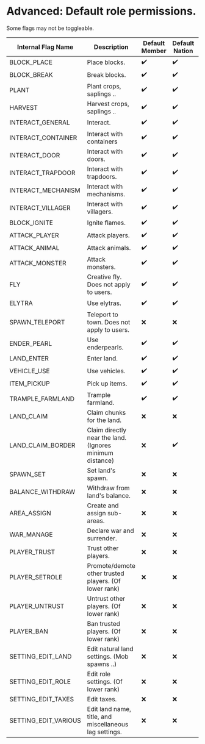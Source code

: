 # Advanced: Default role permissions.

Some flags may not be toggleable.

| Internal Flag Name     | Description                                              | Default Member | Default Nation | Default Ally | Default Outsider |
| ---------------------- | -------------------------------------------------------- | -------------- | -------------- | ------------ | ---------------- |
| BLOCK\_PLACE           | Place blocks.                                            | ✔️             | ✔️             | ✔️           | ❌                |
| BLOCK\_BREAK           | Break blocks.                                            | ✔️             | ✔️             | ✔️           | ❌                |
| PLANT                  | Plant crops, saplings ..                                 | ✔️             | ✔️             | ✔️           | ❌                |
| HARVEST                | Harvest crops, saplings ..                               | ✔️             | ✔️             | ✔️           | ❌                |
| INTERACT\_GENERAL      | Interact.                                                | ✔️             | ✔️             | ✔️           | ✔️               |
| INTERACT\_CONTAINER    | Interact with containers                                 | ✔️             | ✔️             | ✔️           | ❌                |
| INTERACT\_DOOR         | Interact with doors.                                     | ✔️             | ✔️             | ✔️           | ✔️               |
| INTERACT\_TRAPDOOR     | Interact with trapdoors.                                 | ✔️             | ✔️             | ✔️           | ✔️               |
| INTERACT\_MECHANISM    | Interact with mechanisms.                                | ✔️             | ✔️             | ✔️           | ❌                |
| INTERACT\_VILLAGER     | Interact with villagers.                                 | ✔️             | ✔️             | ❌            | ❌                |
| BLOCK\_IGNITE          | Ignite flames.                                           | ✔️             | ✔️             | ❌            | ❌                |
| ATTACK\_PLAYER         | Attack players.                                          | ✔️             | ✔️             | ✔️           | ✔️               |
| ATTACK\_ANIMAL         | Attack animals.                                          | ✔️             | ✔️             | ❌            | ❌                |
| ATTACK\_MONSTER        | Attack monsters.                                         | ✔️             | ✔️             | ✔️           | ✔️               |
| FLY                    | Creative fly. Does not apply to users.                   | ✔️             | ✔️             | ✔️           | ✔️               |
| ELYTRA                 | Use elytras.                                             | ✔️             | ✔️             | ✔️           | ✔️               |
| SPAWN\_TELEPORT        | Teleport to town. Does not apply to users.               | ❌              | ❌              | ❌            | ❌                |
| ENDER\_PEARL           | Use enderpearls.                                         | ✔️             | ✔️             | ✔️           | ✔️               |
| LAND\_ENTER            | Enter land.                                              | ✔️             | ✔️             | ✔️           | ✔️               |
| VEHICLE\_USE           | Use vehicles.                                            | ✔️             | ✔️             | ✔️           | ✔️               |
| ITEM\_PICKUP           | Pick up items.                                           | ✔️             | ✔️             | ✔️           | ✔️               |
| TRAMPLE\_FARMLAND      | Trample farmland.                                        | ✔️             | ✔️             | ❌            | ❌                |
| LAND\_CLAIM            | Claim chunks for the land.                               | ❌              | ❌              | ❌            | ❌                |
| LAND\_CLAIM\_BORDER    | Claim directly near the land. (Ignores minimum distance) | ❌              | ✔️             | ❌            | ❌                |
| SPAWN\_SET             | Set land's spawn.                                        | ❌              | ❌              | ❌            | ❌                |
| BALANCE\_WITHDRAW      | Withdraw from land's balance.                            | ❌              | ❌              | ❌            | ❌                |
| AREA\_ASSIGN           | Create and assign sub-areas.                             | ❌              | ❌              | ❌            | ❌                |
| WAR\_MANAGE            | Declare war and surrender.                               | ❌              | ❌              | ❌            | ❌                |
| PLAYER\_TRUST          | Trust other players.                                     | ❌              | ❌              | ❌            | ❌                |
| PLAYER\_SETROLE        | Promote/demote other trusted players. (Of lower rank)    | ❌              | ❌              | ❌            | ❌                |
| PLAYER\_UNTRUST        | Untrust other players. (Of lower rank)                   | ❌              | ❌              | ❌            | ❌                |
| PLAYER\_BAN            | Ban trusted players. (Of lower rank)                     | ❌              | ❌              | ❌            | ❌                |
| SETTING\_EDIT\_LAND    | Edit natural land settings. (Mob spawns ..)              | ❌              | ❌              | ❌            | ❌                |
| SETTING\_EDIT\_ROLE    | Edit role settings. (Of lower rank)                      | ❌              | ❌              | ❌            | ❌                |
| SETTING\_EDIT\_TAXES   | Edit taxes.                                              | ❌              | ❌              | ❌            | ❌                |
| SETTING\_EDIT\_VARIOUS | Edit land name, title, and miscellaneous lag settings.   | ❌              | ❌              | ❌            | ❌                |

